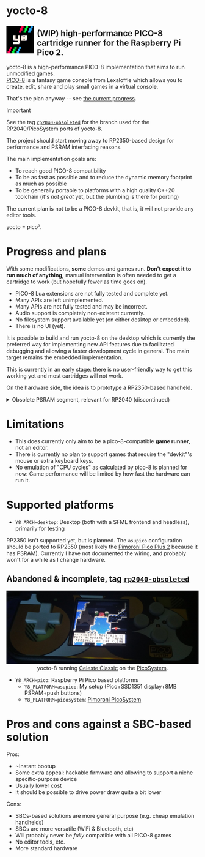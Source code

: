 # yocto-8

<img align="left" src="assets/logo-v2-readme.png">

## (WIP) high-performance PICO-8 cartridge runner for the Raspberry Pi Pico 2.

yocto-8 is a high-performance PICO-8 implementation that aims to run unmodified games.  
[PICO-8](https://www.lexaloffle.com/pico-8.php) is a fantasy game console from Lexaloffle which allows you to create, edit, share and play small games in a virtual console.

That's the plan anyway -- see [the current progress](#plans).

> [!IMPORTANT]
> See the tag [`rp2040-obsoleted`](https://github.com/yocto-8/yocto-8/tree/rp2040-obsoleted) for the branch used for the RP2040/PicoSystem ports of yocto-8.
>
> The project should start moving away to RP2350-based design for performance and PSRAM interfacing reasons.

The main implementation goals are:
- To reach good PICO-8 compatibility
- To be as fast as possible and to reduce the dynamic memory footprint as much as possible
- To be generally portable to platforms with a high quality C++20 toolchain (it's _not great_ yet, but the plumbing is there for porting)

The current plan is not to be a PICO-8 devkit, that is, it will not provide any editor tools.

yocto = pico².

<h1 id="plans">Progress and plans</h1>

With some modifications, **some** demos and games run. **Don't expect it to run much of anything,** manual intervention is often needed to get a cartridge to work (but hopefully fewer as time goes on).

- PICO-8 Lua extensions are not fully tested and complete yet.
- Many APIs are left unimplemented.
- Many APIs are not fully tested and may be incorrect.
- Audio support is completely non-existent currently.
- No filesystem support available yet (on either desktop or embedded).
- There is no UI (yet).

It is possible to build and run yocto-8 on the desktop which is currently the preferred way for implementing new API features due to facilitated debugging and allowing a faster development cycle in general. The main target remains the embedded implementation.

This is currently in an early stage: there is no user-friendly way to get this working yet and most cartridges will not work.

On the hardware side, the idea is to prototype a RP2350-based handheld.

<details>

<summary>Obsolete PSRAM segment, relevant for RP2040 (discontinued)</summary>

A significant problem is the reliance on [a hack](doc/extmem.md) that enables mapping of SPI RAM.  
At the moment, this hack is very slow and may compromise the usage of the RP2040 for a real handheld project. Many games and demos rely on using way more memory than the RP2040 SRAM could provide no matter how many optimizations are done.  
There is a lot of room for optimization for the RAM hack routine. It is currently not known what real world performance can be theoretically reached.

There are (uncertain) plans to design a real handheld. The main two contenders are the RP2040 and the ESP32-S3 (which supports QSPI RAM), but there are drawbacks to both of these.

</details>

# Limitations

- This does currently only aim to be a pico-8-compatible **game runner**, not an editor.
- There is currently no plan to support games that require the "devkit"'s mouse or extra keyboard keys.
- No emulation of "CPU cycles" as calculated by pico-8 is planned for now: Game performance will be limited by how fast the hardware can run it.

# Supported platforms

- `Y8_ARCH=desktop`: Desktop (both with a SFML frontend and headless), primarily for testing

RP2350 isn't supported yet, but is planned. The `asupico` configuration should be ported to RP2350 (most likely the [Pimoroni Pico Plus 2](https://shop.pimoroni.com/products/pimoroni-pico-plus-2?variant=42092668289107) because it has PSRAM). Currently I have not documented the wiring, and probably won't for a while as I change hardware.

## Abandoned & incomplete, tag [`rp2040-obsoleted`](https://github.com/yocto-8/yocto-8/tree/rp2040-obsoleted)

<div align="center">

![](assets/picosystem.png)  
yocto-8 running [Celeste Classic](https://mattmakesgames.itch.io/celesteclassic) on the [PicoSystem](https://shop.pimoroni.com/products/picosystem).

</div>

- `Y8_ARCH=pico`: Raspberry Pi Pico based platforms
    - `Y8_PLATFORM=asupico`: My setup (Pico+SSD1351 display+8MB PSRAM+push buttons)
    - `Y8_PLATFORM=picosystem`: [Pimoroni PicoSystem](https://shop.pimoroni.com/products/picosystem)

# Pros and cons against a SBC-based solution

Pros:
- ~Instant bootup
- Some extra appeal: hackable firmware and allowing to support a niche specific-purpose device
- Usually lower cost
- It should be possible to drive power draw quite a bit lower

Cons:
- SBCs-based solutions are more general purpose (e.g. cheap emulation handhelds)
- SBCs are more versatile (WiFi & Bluetooth, etc)
- Will probably never be *fully* compatible with all PICO-8 games
- No editor tools, etc.
- More standard hardware